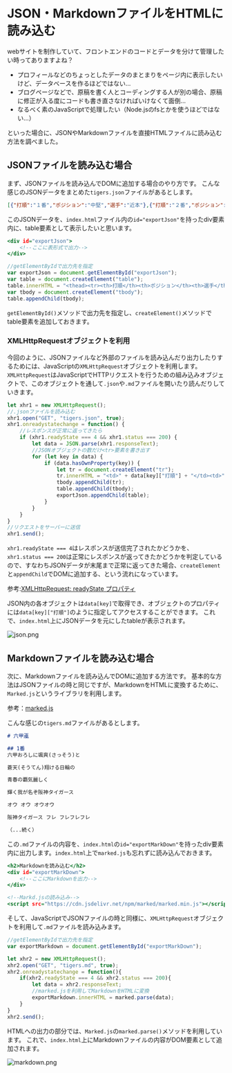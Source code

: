 # JSON・MarkdownファイルをHTMLに読み込む
webサイトを制作していて、フロントエンドのコードとデータを分けて管理したい時ってありますよね？

- プロフィールなどのちょっとしたデータのまとまりをページ内に表示したいけど、データベースを作るほどではない…
- ブログページなどで、原稿を書く人とコーディングする人が別の場合、原稿に修正が入る度にコードも書き直さなければいけなくて面倒…
- なるべく素のJavaScriptで処理したい（Node.jsのfsとかを使うほどではない...）

といった場合に、JSONやMarkdownファイルを直接HTMLファイルに読み込む方法を調べました。

## JSONファイルを読み込む場合
まず、JSONファイルを読み込んでDOMに追加する場合のやり方です。
こんな感じのJSONデータをまとめた`tigers.json`ファイルがあるとします。

```JSON:tigers.json
[{"打順":"１番","ポジション":"中堅","選手":"近本"},{"打順":"２番","ポジション":"二塁","選手":"中野"},{"打順":"３番","ポジション":"右翼","選手":"森下"},{"打順":"４番","ポジション":"一塁","選手":"大山"},{"打順":"５番","ポジション":"三塁","選手":"佐藤輝"},{"打順":"６番","ポジション":"左翼","選手":"ノイジー"},{"打順":"７番","ポジション":"捕手","選手":"坂本"},{"打順":"８番","ポジション":"遊撃","選手":"木浪"},{"打順":"９番","ポジション":"投手","選手":"才木"}]
```

このJSONデータを、`index.html`ファイル内の`id="exportJson"`を持ったdiv要素内に、table要素として表示したいと思います。

```HTML:index.html
<div id="exportJson">
    <!--ここに表形式で出力-->
</div>
```

```JavaScript:script.js
//getElementByIdで出力先を指定
var exportJson = document.getElementById("exportJson");
var table = document.createElement("table");
table.innerHTML = "<thead><tr><th>打順</th><th>ポジション</th><th>選手</th></tr></thead>";
var tbody = document.createElement("tbody");
table.appendChild(tbody);
```
`getElementById()`メソッドで出力先を指定し、`createElement()`メソッドでtable要素を追加しておきます。

### XMLHttpRequestオブジェクトを利用
今回のように、JSONファイルなど外部のファイルを読み込んだり出力したりするためには、JavaScriptの`XMLHttpRequest`オブジェクトを利用します。`XMLHttpRequest`はJavaScriptでHTTPリクエストを行うための組み込みオブジェクトで、このオブジェクトを通して`.json`や`.md`ファイルを開いたり読んだりしていきます。

```JavaScript:script.js
let xhr1 = new XMLHttpRequest();
//.jsonファイルを読み込む
xhr1.open("GET", "tigers.json", true);
xhr1.onreadystatechange = function() {
    //レスポンスが正常に返ってきたら
    if (xhr1.readyState === 4 && xhr1.status === 200) {
        let data = JSON.parse(xhr1.responseText);
        //JSONオブジェクトの数だけ<tr>要素を書き出す
        for (let key in data) {
            if (data.hasOwnProperty(key)) {
                let tr = document.createElement("tr");
                tr.innerHTML = "<td>" + data[key]["打順"] + "</td><td>" + data[key]["ポジション"] + "</td><td>" + data[key]["選手"] + "</td>";
                tbody.appendChild(tr);
                table.appendChild(tbody);
                exportJson.appendChild(table);
            }
        }
    }
}
//リクエストをサーバーに送信
xhr1.send();
```

`xhr1.readyState === 4`はレスポンスが送信完了されたかどうかを、`xhr1.status === 200`は正常にレスポンスが返ってきたかどうかを判定しているので、すなわちJSONデータが末尾まで正常に返ってきた場合、`createElement`と`appendChild`でDOMに追加する、という流れになっています。

参考:[XMLHttpRequest: readyState プロパティ](https://developer.mozilla.org/ja/docs/Web/API/XMLHttpRequest/readyState)

JSON内の各オブジェクトは`data[key]`で取得でき、オブジェクトのプロパティには`data[key]["打順"]`のように指定してアクセスすることができます。
これで、`index.html`上にJSONデータを元にしたtableが表示されます。

![json.png](https://qiita-image-store.s3.ap-northeast-1.amazonaws.com/0/2781928/abfec5db-e464-038a-0b0b-fd3a12682338.png)

## Markdownファイルを読み込む場合
次に、Markdownファイルを読み込んでDOMに追加する方法です。
基本的な方法はJSONファイルの時と同じですが、MarkdownをHTMLに変換するために、
`Marked.js`というライブラリを利用します。

参考：[marked.js](https://marked.js.org/)

こんな感じの`tigers.md`ファイルがあるとします。

```Markdown:tigers.md
# 六甲颪

## 1番
六甲おろしに颯爽(さっそう)と

蒼天(そうてん)翔ける日輪の

青春の覇気麗しく

輝く我が名ぞ阪神タイガース

オウ オウ オウオウ

阪神タイガース フレ フレフレフレ

（...続く）
```

この`.md`ファイルの内容を、`index.html`の`id="exportMarkDown"`を持ったdiv要素内に出力します。`index.html`上で`marked.js`も忘れずに読み込んでおきます。

```HTML:index.html
<h2>Markdownを読み込む</h2>
<div id="exportMarkDown">
    <!--ここにMarkdownを出力-->
</div>

<!--Markd.jsの読み込み-->
<script src="https://cdn.jsdelivr.net/npm/marked/marked.min.js"></script>
```

そして、JavaScriptでJSONファイルの時と同様に、`XMLHttpRequest`オブジェクトを利用して`.md`ファイルを読み込みます。

```JavaScript:script.js
//getElementByIdで出力先を指定
var exportMarkdown = document.getElementById("exportMarkDown");

let xhr2 = new XMLHttpRequest();
xhr2.open("GET", "tigers.md", true);
xhr2.onreadystatechange = function(){
    if(xhr2.readyState === 4 && xhr2.status === 200){
        let data = xhr2.responseText;
        //marked.jsを利用してMarkdownをHTMLに変換
        exportMarkdown.innerHTML = marked.parse(data);
    }
}
xhr2.send();
```

HTMLへの出力の部分では、`Marked.js`の`marked.parse()`メソッドを利用しています。
これで、`index.html`上にMarkdownファイルの内容がDOM要素として追加されます。

![markdown.png](https://qiita-image-store.s3.ap-northeast-1.amazonaws.com/0/2781928/93b2bbba-1c3d-b0cf-10da-0617866f7424.png)


